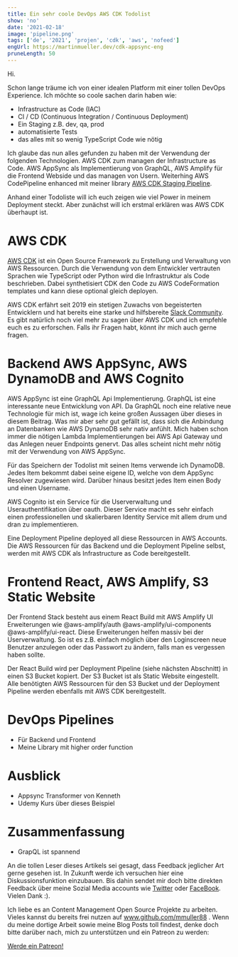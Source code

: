 ```yaml
---
title: Ein sehr coole DevOps AWS CDK Todolist
show: 'no'
date: '2021-02-18'
image: 'pipeline.png'
tags: ['de', '2021', 'projen', 'cdk', 'aws', 'nofeed']
engUrl: https://martinmueller.dev/cdk-appsync-eng
pruneLength: 50
---
```


Hi.

Schon lange träume ich von einer idealen Platform mit einer tollen DevOps Experience. Ich möchte so coole sachen darin haben wie:
* Infrastructure as Code (IAC)
* CI / CD (Continuous Integration / Continuous Deployment)
* Ein Staging z.B. dev, qa, prod
* automatisierte Tests
* das alles mit so wenig TypeScript Code wie nötig

Ich glaube das nun alles gefunden zu haben mit der Verwendung der folgenden Technologien. AWS CDK zum managen der Infrastructure as Code. AWS AppSync als Implementierung von GraphQL, AWS Amplify für die Frontend Webside und das managen von Usern. Weiterhing AWS CodePipeline enhanced mit meiner library [AWS CDK Staging Pipeline](https://github.com/mmuller88/aws-cdk-staging-pipeline).

Anhand einer Todoliste will ich euch zeigen wie viel Power in meinem Deployment steckt. Aber zunächst will ich erstmal erklären was AWS CDK überhaupt ist.

# AWS CDK
[AWS CDK](https://github.com/aws/aws-cdk) ist ein Open Source Framework zu Erstellung und Verwaltung von AWS Ressourcen. Durch die Verwendung von dem Entwickler vertrauten Sprachen wie TypeScript oder Python wird die Infrastruktur als Code beschrieben. Dabei synthetisiert CDK den Code zu AWS CodeFormation templates und kann diese optional gleich deployen.

AWS CDK erfährt seit 2019 ein stetigen Zuwachs von begeisterten Entwicklern und hat bereits eine starke und hilfsbereite [Slack Community](https://cdk-dev.slack.com). Es gibt natürlich noch viel mehr zu sagen über AWS CDK und ich empfehle euch es zu erforschen. Falls ihr Fragen habt, könnt ihr mich auch gerne fragen.

# Backend AWS AppSync, AWS DynamoDB and AWS Cognito
AWS AppSync ist eine GraphQL Api Implementierung. GraphQL ist eine interessante neue Entwicklung von API. Da GraphQL noch eine relative neue Technologie für mich ist, wage ich keine großen Aussagen über dieses in diesem Beitrag. Was mir aber sehr gut gefällt ist, dass sich die Anbindung an Datenbanken wie AWS DynamoDB sehr nativ anfühlt. Mich haben schon immer die nötigen Lambda Implementierungen bei AWS Api Gateway und das Anlegen neuer Endpoints genervt. Das alles scheint nicht mehr nötig mit der Verwendung von AWS AppSync.

Für das Speichern der Todolist mit seinen Items verwende ich DynamoDB. Jedes Item bekommt dabei seine eigene ID, welche von dem AppSync Resolver zugewiesen wird. Darüber hinaus besitzt jedes Item einen Body und einen Username.

AWS Cognito ist ein Service für die Userverwaltung und Userauthentifikation über oauth. Dieser Service macht es sehr einfach einen professionellen und skalierbaren Identity Service mit allem drum und dran zu implementieren.

Eine Deployment Pipeline deployed all diese Ressourcen in AWS Accounts. Die AWS Ressourcen für das Backend und die Deployment Pipeline selbst, werden mit AWS CDK als Infrastructure as Code bereitgestellt.

# Frontend React, AWS Amplify, S3 Static Website
Der Frontend Stack besteht aus einem React Build mit AWS Amplify UI Erweiterungen wie @aws-amplify/auth @aws-amplify/ui-components @aws-amplify/ui-react. Diese Erweiterungen helfen massiv bei der Userverwaltung. So ist es z.B. einfach möglich über den Loginscreen neue Benutzer anzulegen oder das Passwort zu ändern, falls man es vergessen haben sollte.

Der React Build wird per Deployment Pipeline (siehe nächsten Abschnitt) in einen S3 Bucket kopiert. Der S3 Bucket ist als Static Website eingestellt. Alle benötigten AWS Ressourcen für den S3 Bucket und der Deployment Pipeline werden ebenfalls mit AWS CDK bereitgestellt.

# DevOps Pipelines
* Für Backend und Frontend
* Meine Library mit higher order function

# Ausblick
* Appsync Transformer von Kenneth
* Udemy Kurs über dieses Beispiel

# Zusammenfassung
* GrapQL ist spannend

An die tollen Leser dieses Artikels sei gesagt, dass Feedback jeglicher Art gerne gesehen ist. In Zukunft werde ich versuchen hier eine Diskussionsfunktion einzubauen. Bis dahin sendet mir doch bitte direkten Feedback über meine Sozial Media accounts wie [Twitter](https://twitter.com/MartinMueller_) oder [FaceBook](https://www.facebook.com/martin.muller.10485). Vielen Dank :).

Ich liebe es an Content Management Open Source Projekte zu arbeiten. Vieles kannst du bereits frei nutzen auf www.github.com/mmuller88 . Wenn du meine dortige Arbeit sowie meine Blog Posts toll findest, denke doch bitte darüber nach, mich zu unterstützen und ein Patreon zu werden:

<a href="https://www.patreon.com/bePatron?u=29010217" data-patreon-widget-type="become-patron-button">Werde ein Patreon!</a><script async src="https://c6.patreon.com/becomePatronButton.bundle.js"></script>